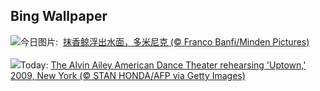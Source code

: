 ## Bing Wallpaper
![](https://www.bing.com/th?id=OHR.DominicaWhales_ZH-CN1293650397_UHD.jpg&w=1000)今日图片: &nbsp;[抹香鲸浮出水面，多米尼克 (© Franco Banfi/Minden Pictures)](https://www.bing.com/th?id=OHR.DominicaWhales_ZH-CN1293650397_UHD.jpg)
<br><br/>
![](https://www.bing.com/th?id=OHR.AileyUptown_EN-US7790191198_UHD.jpg&w=1000)Today: [The Alvin Ailey American Dance Theater rehearsing 'Uptown,' 2009, New York (© STAN HONDA/AFP via Getty Images)](https://www.bing.com/th?id=OHR.AileyUptown_EN-US7790191198_UHD.jpg)
<br><br/>
